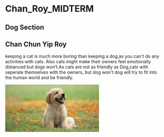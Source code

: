 # Chan_Roy_MIDTERM <!DOCTYPE html> 
<html lang="en">
    <head>
        <meta charest="UTF-8">
        <meta name="viewport" content="width=device-width,initial-scale=1.0">
        <title>Is Cats Better Than Dogs</title>
        <style>
            .fixed-image {
              width: 300px;
              height: auto;
            }
            </style>
    </head>

<body>
        <section class="some-class">
            <h1 class="hidden">Dog Section</h1>
            <h2 class="bio-name">Chan Chun Yip Roy </h2>
            <p class="Dogs are better">
                keeping a cat is much more boring than keeping a dog,as you can't do any activities with cats.
                Also cats might make their owners feel emotionally distanced but dogs won’t.As cats are not as friendly as Dog,cats with seperate themselves with the owners, but dog won't dog will try to fit into the human world and be friendly.
            </p>
              <img class=fixed-image src="images/DOG.jpeg">
            </section>
        
      